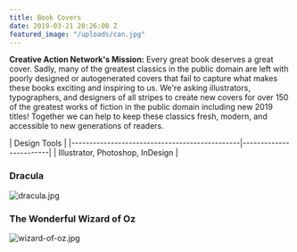 ```yaml
---
title: Book Covers
date: 2019-03-21 20:26:00 Z
featured_image: "/uploads/can.jpg"
---
```


**Creative Action Network's Mission:** Every great book deserves a great cover. Sadly, many of the greatest classics in the public domain are left with poorly designed or autogenerated covers that fail to capture what makes these books exciting and inspiring to us. We're asking illustrators, typographers, and designers of all stripes to create new covers for over 150 of the greatest works of fiction in the public domain including new 2019 titles! Together we can help to keep these classics fresh, modern, and accessible to new generations of readers.

| Design Tools           |
|-----------------------------------------------|------------------------|
| Illustrator, Photoshop, InDesign       |

### Dracula

![dracula.jpg](/uploads/dracula.jpg)

### The Wonderful Wizard of Oz

![wizard-of-oz.jpg](/uploads/wizard-of-oz.jpg)